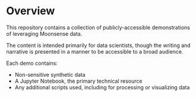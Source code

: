 # Overview

This repository contains a collection of publicly-accessible demonstrations of leveraging Moonsense data.

The content is intended primarily for data scientists, though the writing and narrative is presented in a manner to be accessible to a broad audience.

Each demo contains:
* Non-sensitive synthetic data
* A Jupyter Notebook, the primary technical resource
* Any additional scripts used, including for processing or visualizing data
